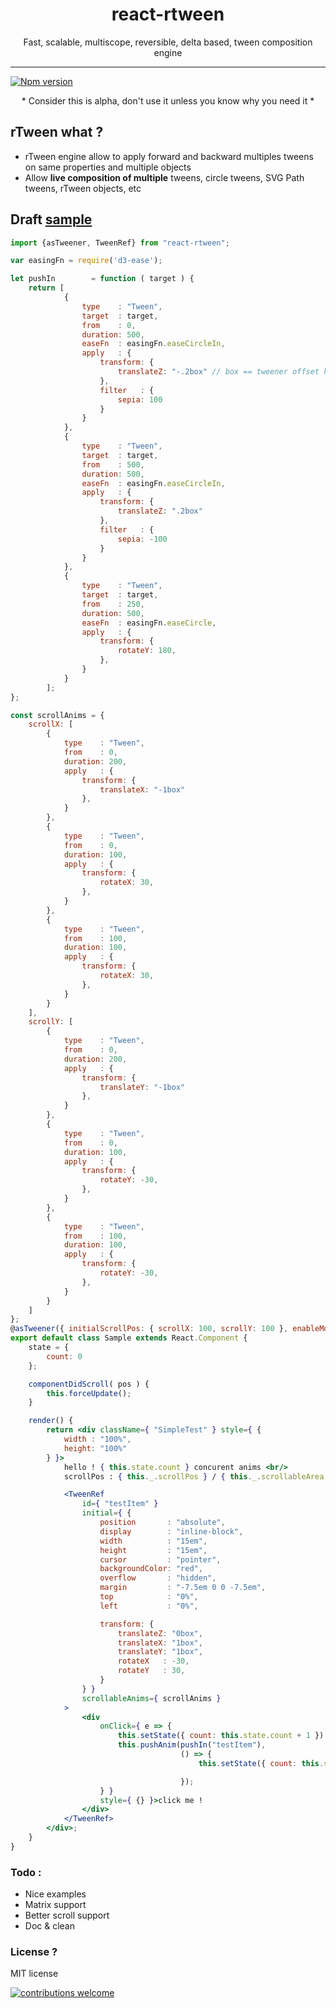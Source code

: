 <h1 align="center">react-rtween</h1>
<p align="center">Fast, scalable, multiscope, reversible, delta based, tween composition engine</p>

___

<a href="https://www.npmjs.com/package/react-rtween">
<img src="https://img.shields.io/npm/v/react-rtween.svg" alt="Npm version" /></a>

<p align="center">* Consider this is alpha, don't use it unless you know why you need it *</p>

## rTween what ?

- rTween engine allow to apply forward and backward multiples tweens on same properties and multiple objects
- Allow **live composition of multiple** tweens, circle tweens, SVG Path tweens, rTween objects, etc

## Draft [sample](http://htmlpreview.github.io/?https://github.com/n8tz/react-rtween/blob/master/samples/index.html)

```jsx
import {asTweener, TweenRef} from "react-rtween";

var easingFn = require('d3-ease');

let pushIn        = function ( target ) {
	return [
			{
				type    : "Tween",
				target  : target,
				from    : 0,
				duration: 500,
				easeFn  : easingFn.easeCircleIn,
				apply   : {
					transform: {
						translateZ: "-.2box" // box == tweener offset height/width/perspective
					},
					filter   : {
						sepia: 100
					}
				}
			},
			{
				type    : "Tween",
				target  : target,
				from    : 500,
				duration: 500,
				easeFn  : easingFn.easeCircleIn,
				apply   : {
					transform: {
						translateZ: ".2box"
					},
					filter   : {
						sepia: -100
					}
				}
			},
			{
				type    : "Tween",
				target  : target,
				from    : 250,
				duration: 500,
				easeFn  : easingFn.easeCircle,
				apply   : {
					transform: {
						rotateY: 180,
					},
				}
			}
		];
};

const scrollAnims = {
	scrollX: [
		{
			type    : "Tween",
			from    : 0,
			duration: 200,
			apply   : {
				transform: {
					translateX: "-1box"
				},
			}
		},
		{
			type    : "Tween",
			from    : 0,
			duration: 100,
			apply   : {
				transform: {
					rotateX: 30,
				},
			}
		},
		{
			type    : "Tween",
			from    : 100,
			duration: 100,
			apply   : {
				transform: {
					rotateX: 30,
				},
			}
		}
	],
	scrollY: [
		{
			type    : "Tween",
			from    : 0,
			duration: 200,
			apply   : {
				transform: {
					translateY: "-1box"
				},
			}
		},
		{
			type    : "Tween",
			from    : 0,
			duration: 100,
			apply   : {
				transform: {
					rotateY: -30,
				},
			}
		},
		{
			type    : "Tween",
			from    : 100,
			duration: 100,
			apply   : {
				transform: {
					rotateY: -30,
				},
			}
		}
	]
};
@asTweener({ initialScrollPos: { scrollX: 100, scrollY: 100 }, enableMouseDrag: true })
export default class Sample extends React.Component {
	state = {
		count: 0
	};

	componentDidScroll( pos ) {
		this.forceUpdate();
	}

	render() {
		return <div className={ "SimpleTest" } style={ {
			width : "100%",
			height: "100%"
		} }>
			hello ! { this.state.count } concurent anims <br/>
			scrollPos : { this._.scrollPos } / { this._.scrollableArea }

			<TweenRef
				id={ "testItem" }
				initial={ {
					position       : "absolute",
					display        : "inline-block",
					width          : "15em",
					height         : "15em",
					cursor         : "pointer",
					backgroundColor: "red",
					overflow       : "hidden",
					margin         : "-7.5em 0 0 -7.5em",
					top            : "0%",
					left           : "0%",

					transform: {
						translateZ: "0box",
						translateX: "1box",
						translateY: "1box",
						rotateX   : -30,
						rotateY   : 30,
					}
				} }
				scrollableAnims={ scrollAnims }
			>
				<div
					onClick={ e => {
						this.setState({ count: this.state.count + 1 })
						this.pushAnim(pushIn("testItem"),
						              () => {
							              this.setState({ count: this.state.count - 1 })

						              });
					} }
					style={ {} }>click me !
				</div>
			</TweenRef>
		</div>;
	}
}

```

### Todo :

- Nice examples 
- Matrix support
- Better scroll support
- Doc & clean

### License ?

MIT license

[![contributions welcome](https://img.shields.io/badge/contributions-welcome-brightgreen.svg?style=flat)](#)
